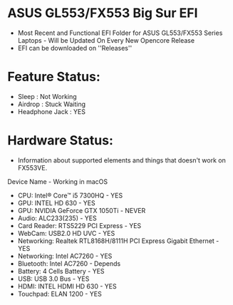 # ASUS GL553/FX553 Big Sur EFI
* Most Recent and Functional EFI Folder for ASUS GL553/FX553 Series Laptops - Will be Updated On Every New Opencore Release
* EFI can be downloaded on ''Releases''

# Feature Status:
* Sleep : Not Working
* Airdrop : Stuck Waiting
* Headphone Jack : YES

# Hardware Status:
* Information about supported elements and things that doesn't work on FX553VE.

Device	Name - Working in macOS
* CPU: Intel® Core™ i5 7300HQ - YES
* GPU: INTEL HD 630 - YES
* GPU: NVIDIA GeForce GTX 1050Ti - NEVER
* Audio: ALC233(235) - YES
* Card Reader: RTS5229 PCI Express - YES
* WebCam: USB2.0 HD UVC - YES 
* Networking: Realtek RTL8168H/8111H PCI Express Gigabit Ethernet - YES
* Networking: Intel AC7260 - YES
* Bluetooth: Intel AC7260 - Depends
* Battery: 4 Cells Battery - YES
* USB: USB 3.0 Bus - YES
* HDMI: INTEL HDMI HD 630 - YES
* Touchpad: ELAN 1200 - YES

